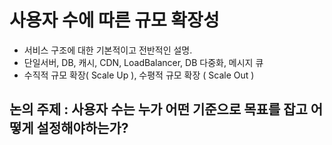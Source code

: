 # 사용자 수에 따른 규모 확장성
- 서비스 구조에 대한 기본적이고 전반적인 설명.
- 단일서버, DB, 캐시, CDN, LoadBalancer, DB 다중화, 메시지 큐
- 수직적 규모 확장( Scale Up ), 수평적 규모 확장 ( Scale Out ) 

## 논의 주제 : 사용자 수는 누가 어떤 기준으로 목표를 잡고 어떻게 설정해야하는가?
